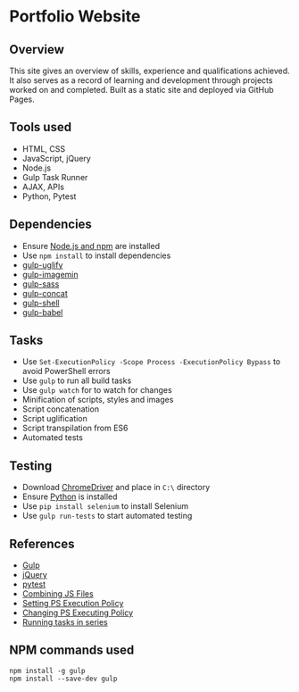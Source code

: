 # Portfolio Website

## Overview

This site gives an overview of skills, experience and qualifications achieved. It also serves as a record of learning and development through projects worked on and completed. Built as a static site and deployed via GitHub Pages.

## Tools used

* HTML, CSS
* JavaScript, jQuery
* Node.js
* Gulp Task Runner
* AJAX, APIs
* Python, Pytest

## Dependencies

* Ensure [Node.js and npm](https://nodejs.org/en/download/) are installed
* Use `npm install` to install dependencies
* [gulp-uglify](https://www.npmjs.com/package/gulp-uglify-es)
* [gulp-imagemin](https://www.npmjs.com/package/gulp-imagemin)
* [gulp-sass](https://www.npmjs.com/package/gulp-sass)
* [gulp-concat](https://www.npmjs.com/package/gulp-concat)
* [gulp-shell](https://www.npmjs.com/package/gulp-shell)
* [gulp-babel](https://www.npmjs.com/package/gulp-babel)

## Tasks

* Use `Set-ExecutionPolicy -Scope Process -ExecutionPolicy Bypass` to avoid PowerShell errors
* Use `gulp` to run all build tasks
* Use `gulp watch` for to watch for changes
* Minification of scripts, styles and images
* Script concatenation 
* Script uglification
* Script transpilation from ES6
* Automated tests

## Testing

* Download [ChromeDriver](https://chromedriver.chromium.org/downloads) and place in `C:\` directory
* Ensure [Python](https://www.python.org/downloads/) is installed
* Use `pip install selenium` to install Selenium
* Use `gulp run-tests` to start automated testing

## References

* [Gulp](https://gulpjs.com/)
* [jQuery](https://jquery.com/)
* [pytest](https://docs.pytest.org/en/latest/)
* [Combining JS Files](https://stackoverflow.com/questions/8410298/one-js-file-for-multiple-pages)
* [Setting PS Execution Policy](https://medium.com/@caiomsouza/fix-for-powershell-script-not-digitally-signed-69f0ed518715)
* [Changing PS Executing Policy](https://stackoverflow.com/questions/57673913/vsc-powershell-after-npm-updating-packages-ps1-cannot-be-loaded-because-runnin)
* [Running tasks in series](https://github.com/gulpjs/gulp/blob/master/docs/recipes/running-tasks-in-series.md)

## NPM commands used

```
npm install -g gulp
npm install --save-dev gulp
```
